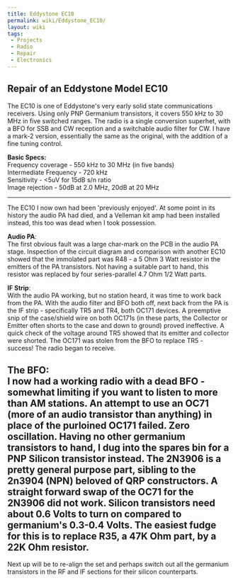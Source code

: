 ```yaml
---
title: Eddystone EC10
permalink: wiki/Eddystone_EC10/
layout: wiki
tags:
 - Projects
 - Radio
 - Repair
 - Electronics
---
```


Repair of an Eddystone Model EC10
---------------------------------

The EC10 is one of Eddystone's very early solid state communications
receivers. Using only PNP Germanium transistors, it covers 550 kHz to 30
MHz in five switched ranges. The radio is a single conversion superhet,
with a BFO for SSB and CW reception and a switchable audio filter for
CW. I have a mark-2 version, essentially the same as the original, with
the addition of a fine tuning control.

**Basic Specs:**  
Frequency coverage - 550 kHz to 30 MHz (in five bands)  
Intermediate Frequency - 720 kHz  
Sensitivity - &lt;5uV for 15dB s/n ratio  
Image rejection - 50dB at 2.0 MHz, 20dB at 20 MHz  

------------------------------------------------------------------------

The EC10 I now own had been 'previously enjoyed'. At some point in its
history the audio PA had died, and a Velleman kit amp had been installed
instead, this too was dead when I took possession.

**Audio PA**:  
The first obvious fault was a large char-mark on the PCB in the audio PA
stage. Inspection of the circuit diagram and comparison with another
EC10 showed that the immolated part was R48 - a 5 Ohm 3 Watt resistor in
the emitters of the PA transistors. Not having a suitable part to hand,
this resistor was replaced by four series-parallel 4.7 Ohm 1/2 Watt
parts.

**IF Strip**:  
With the audio PA working, but no station heard, it was time to work
back from the PA. With the audio filter and BFO both off, next back from
the PA is the IF strip - specifically TR5 and TR4, both OC171 devices. A
preemptive snip of the case/shield wire on both OC171s (in these parts,
the Collector or Emitter often shorts to the case and down to ground)
proved ineffective. A quick check of the voltage around TR5 showed that
its emitter and collector were shorted. The OC171 was stolen from the
BFO to replace TR5 - success! The radio began to receive.

**The BFO**:  
I now had a working radio with a dead BFO - somewhat limiting if you
want to listen to more than AM stations. An attempt to use an OC71 (more
of an audio transistor than anything) in place of the purloined OC171
failed. Zero oscillation. Having no other germanium transistors to hand,
I dug into the spares bin for a PNP Silicon transistor instead. The
2N3906 is a pretty general purpose part, sibling to the 2n3904 (NPN)
beloved of QRP constructors. A straight forward swap of the OC71 for the
2N3906 did not work. Silicon transistors need about 0.6 Volts to turn on
compared to germanium's 0.3-0.4 Volts. The easiest fudge for this is to
replace R35, a 47K Ohm part, by a 22K Ohm resistor.  
----  
Next up will be to re-align the set and perhaps switch out all the
germanium transistors in the RF and IF sections for their silicon
counterparts.
